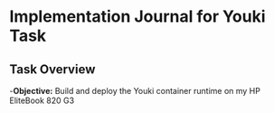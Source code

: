 # **Implementation Journal for Youki Task**

## **Task Overview**
-**Objective:** Build and deploy the Youki container runtime on my HP EliteBook 820 G3
